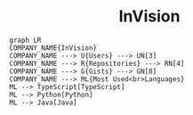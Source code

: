 <h1 align="center">InVision</h1>

```mermaid
graph LR
COMPANY_NAME{InVision}
COMPANY_NAME ---> U{Users} ---> UN[3]
COMPANY_NAME ---> R{Repositories} ---> RN[4]
COMPANY_NAME ---> G{Gists} ---> GN[8]
COMPANY_NAME ---> ML{Most Used<br>Languages}
ML --> TypeScript[TypeScript]
ML --> Python[Python]
ML --> Java[Java]
```
